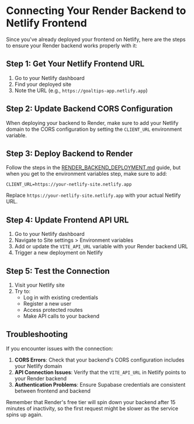 # Connecting Your Render Backend to Netlify Frontend

Since you've already deployed your frontend on Netlify, here are the steps to ensure your Render backend works properly with it:

## Step 1: Get Your Netlify Frontend URL

1. Go to your Netlify dashboard
2. Find your deployed site
3. Note the URL (e.g., `https://goaltips-app.netlify.app`)

## Step 2: Update Backend CORS Configuration

When deploying your backend to Render, make sure to add your Netlify domain to the CORS configuration by setting the `CLIENT_URL` environment variable.

## Step 3: Deploy Backend to Render

Follow the steps in the [RENDER_BACKEND_DEPLOYMENT.md](cci:7://file:///home/landroverism/Goaltips-app/RENDER_BACKEND_DEPLOYMENT.md:0:0-0:0) guide, but when you get to the environment variables step, make sure to add:

```
CLIENT_URL=https://your-netlify-site.netlify.app
```

Replace `https://your-netlify-site.netlify.app` with your actual Netlify URL.

## Step 4: Update Frontend API URL

1. Go to your Netlify dashboard
2. Navigate to Site settings > Environment variables
3. Add or update the `VITE_API_URL` variable with your Render backend URL
4. Trigger a new deployment on Netlify

## Step 5: Test the Connection

1. Visit your Netlify site
2. Try to:
   - Log in with existing credentials
   - Register a new user
   - Access protected routes
   - Make API calls to your backend

## Troubleshooting

If you encounter issues with the connection:

1. **CORS Errors**: Check that your backend's CORS configuration includes your Netlify domain
2. **API Connection Issues**: Verify that the `VITE_API_URL` in Netlify points to your Render backend
3. **Authentication Problems**: Ensure Supabase credentials are consistent between frontend and backend

Remember that Render's free tier will spin down your backend after 15 minutes of inactivity, so the first request might be slower as the service spins up again.
